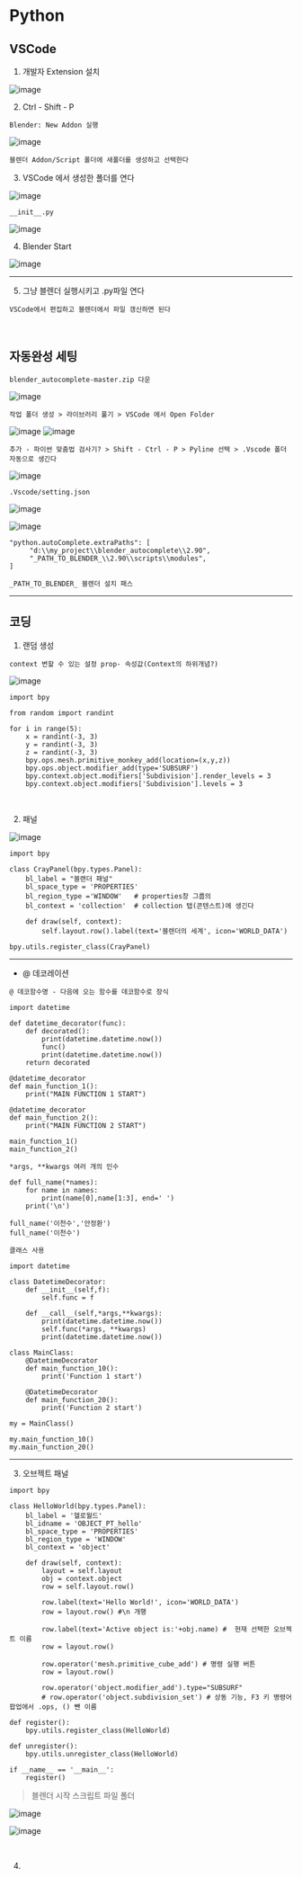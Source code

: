 Python
==========

VSCode
-----------------------

1. 개발자 Extension 설치 

![image](https://user-images.githubusercontent.com/30430227/143177111-c9d7668f-26ae-4932-96b4-cf51fb679de7.png)

2. Ctrl - Shift - P

`Blender: New Addon 실행`

![image](https://user-images.githubusercontent.com/30430227/143177427-37f0aef2-babf-4d45-bc3e-4479abd1da35.png)

`블렌더 Addon/Script 폴더에 새폴더를 생성하고 선택한다`

3. VSCode 에서 생성한 폴더를 연다

![image](https://user-images.githubusercontent.com/30430227/143178015-b7293fca-e93f-4ab6-9fdd-11df9df93d2e.png)

`__init__.py`

![image](https://user-images.githubusercontent.com/30430227/143178095-5b29430d-8f22-49d8-bd78-e97a6b1aa092.png)

4. Blender Start

![image](https://user-images.githubusercontent.com/30430227/143178232-c0eddc37-3f5d-4240-b084-213a6062ffd2.png)

---------

5. 그냥 블렌더 실행시키고 .py파일 연다

`VSCode에서 편집하고 블렌더에서 파일 갱신하면 된다`

<br>

자동완성 세팅 
-------------

`blender_autocomplete-master.zip 다운`

![image](https://user-images.githubusercontent.com/30430227/143220970-d00f75ca-2ba7-4aee-af20-517c394d0e1e.png)

`작업 폴더 생성 > 라이브러리 풀기 > VSCode 에서 Open Folder`

![image](https://user-images.githubusercontent.com/30430227/143221230-38deef53-99f6-4aa1-bcf0-b9dce1303404.png)
![image](https://user-images.githubusercontent.com/30430227/143221196-739b449e-6e88-4bd8-a474-597eece0de0d.png)

`추가 - 파이썬 맞춤법 검사기? > Shift - Ctrl - P > Pyline 선택 > .Vscode 폴더 자동으로 생긴다`

![image](https://user-images.githubusercontent.com/30430227/143222173-f50c90af-b4b3-44b7-8ff5-9b2b63c6959f.png)

`.Vscode/setting.json`

![image](https://user-images.githubusercontent.com/30430227/143221398-c7b95e44-a405-4e23-894f-8fa0e300e31c.png)

![image](https://user-images.githubusercontent.com/30430227/143221654-f4b0cc43-2b37-418d-a4d1-c05b4a11b2a7.png)

```
"python.autoComplete.extraPaths": [
     "d:\\my_project\\blender_autocomplete\\2.90",
     "_PATH_TO_BLENDER_\\2.90\\scripts\\modules",
]

_PATH_TO_BLENDER_ 블렌더 설치 패스
```

-------------

코딩
-------

1. 랜덤 생성 

`context 변할 수 있는 설정 prop- 속성값(Context의 하위개념?)`

![image](https://user-images.githubusercontent.com/30430227/143227607-87f0feb0-9a2e-4d71-83a3-b51b12828d33.png)

```
import bpy

from random import randint

for i in range(5):
    x = randint(-3, 3)
    y = randint(-3, 3)
    z = randint(-3, 3)
    bpy.ops.mesh.primitive_monkey_add(location=(x,y,z))
    bpy.ops.object.modifier_add(type='SUBSURF')
    bpy.context.object.modifiers['Subdivision'].render_levels = 3
    bpy.context.object.modifiers['Subdivision'].levels = 3
```

<br>

2. 패널 

![image](https://user-images.githubusercontent.com/30430227/143232485-320921ac-fcdc-4c8f-ac40-f73da7189ed5.png)

```
import bpy

class CrayPanel(bpy.types.Panel):
    bl_label = "블랜더 패널"
    bl_space_type = 'PROPERTIES' 
    bl_region_type ='WINDOW'   # properties창 그룹의
    bl_context = 'collection'  # collection 탭(콘텐스트)에 생긴다
 
    def draw(self, context):
        self.layout.row().label(text='블렌더의 세계', icon='WORLD_DATA')

bpy.utils.register_class(CrayPanel)
```

----
- @ 데코레이션

`@ 데코함수명 - 다음에 오는 함수를 데코함수로 장식`
```
import datetime

def datetime_decorator(func):
    def decorated():
        print(datetime.datetime.now())
        func()
        print(datetime.datetime.now())
    return decorated

@datetime_decorator
def main_function_1():
    print("MAIN FUNCTION 1 START")

@datetime_decorator
def main_function_2():
    print("MAIN FUNCTION 2 START")
    
main_function_1()
main_function_2()
```

`*args, **kwargs 여러 개의 인수`

```
def full_name(*names):
    for name in names:
        print(name[0],name[1:3], end=' ')
    print('\n')
    
full_name('이천수','안정환')
full_name('이천수')
```

`클래스 사용`
```
import datetime

class DatetimeDecorator:
    def __init__(self,f):
        self.func = f
        
    def __call__(self,*args,**kwargs):
        print(datetime.datetime.now())
        self.func(*args, **kwargs)
        print(datetime.datetime.now())

class MainClass:
    @DatetimeDecorator
    def main_function_10():
        print('Function 1 start')
        
    @DatetimeDecorator
    def main_function_20():
        print('Function 2 start')

my = MainClass()
    
my.main_function_10()
my.main_function_20()
```

-----

3. 오브젝트 패널 

```
import bpy

class HelloWorld(bpy.types.Panel):
    bl_label = '헬로월드'
    bl_idname = 'OBJECT_PT_hello'
    bl_space_type = 'PROPERTIES'
    bl_region_type = 'WINDOW'
    bl_context = 'object'
    
    def draw(self, context):
        layout = self.layout
        obj = context.object
        row = self.layout.row() 
        
        row.label(text='Hello World!', icon='WORLD_DATA')
        row = layout.row() #\n 개행

        row.label(text='Active object is:'+obj.name) #  현재 선택한 오브젝트 이름
        row = layout.row()

        row.operator('mesh.primitive_cube_add') # 명령 실행 버튼
        row = layout.row()
        
        row.operator('object.modifier_add').type="SUBSURF"   
        # row.operator('object.subdivision_set') # 상동 기능, F3 키 명령어 팝업에서 .ops, () 뺀 이름

def register():
    bpy.utils.register_class(HelloWorld)

def unregister():
    bpy.utils.unregister_class(HelloWorld)

if __name__ == '__main__':
    register()
```

> 블렌더 시작 스크립트 파일 폴더

![image](https://user-images.githubusercontent.com/30430227/143384264-ed749f53-57bd-49d7-ae9c-140d8ac77f8c.png)

![image](https://user-images.githubusercontent.com/30430227/143384308-126525a0-ff3a-4c26-86ea-9249a643ed5e.png)

<br>

4. 

